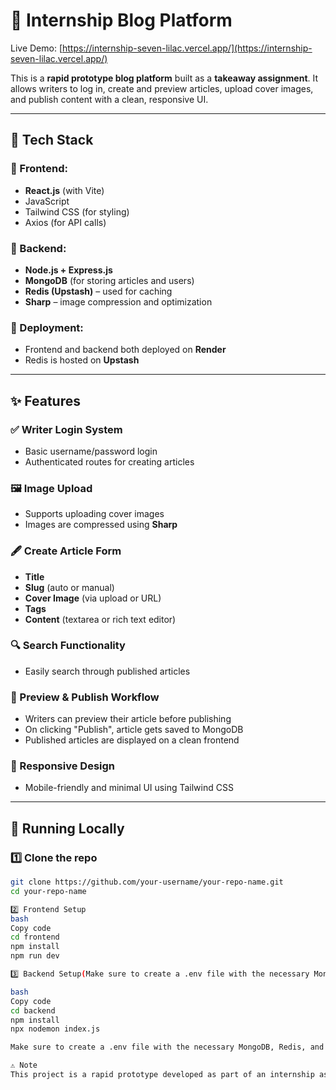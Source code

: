 # 📝 Internship Blog Platform

Live Demo: [https://internship-seven-lilac.vercel.app/](https://internship-seven-lilac.vercel.app/)

This is a **rapid prototype blog platform** built as a **takeaway assignment**. It allows writers to log in, create and preview articles, upload cover images, and publish content with a clean, responsive UI.

---

## 🚀 Tech Stack

### 🔹 Frontend:
- **React.js** (with Vite)
- JavaScript
- Tailwind CSS (for styling)
- Axios (for API calls)

### 🔹 Backend:
- **Node.js + Express.js**
- **MongoDB** (for storing articles and users)
- **Redis (Upstash)** – used for caching
- **Sharp** – image compression and optimization

### 🔹 Deployment:
- Frontend and backend both deployed on **Render**
- Redis is hosted on **Upstash**

---

## ✨ Features

### ✅ Writer Login System
- Basic username/password login
- Authenticated routes for creating articles

### 🖼️ Image Upload
- Supports uploading cover images
- Images are compressed using **Sharp**

### 🖋️ Create Article Form
- **Title**
- **Slug** (auto or manual)
- **Cover Image** (via upload or URL)
- **Tags**
- **Content** (textarea or rich text editor)

### 🔍 Search Functionality
- Easily search through published articles

### 📄 Preview & Publish Workflow
- Writers can preview their article before publishing
- On clicking "Publish", article gets saved to MongoDB
- Published articles are displayed on a clean frontend

### 📱 Responsive Design
- Mobile-friendly and minimal UI using Tailwind CSS

---

## 🧪 Running Locally

### 1️⃣ Clone the repo

```bash
git clone https://github.com/your-username/your-repo-name.git
cd your-repo-name

2️⃣ Frontend Setup
bash
Copy code
cd frontend
npm install
npm run dev

3️⃣ Backend Setup(Make sure to create a .env file with the necessary MongoDB, Redis, and port config.)

bash
Copy code
cd backend
npm install
npx nodemon index.js

Make sure to create a .env file with the necessary MongoDB, Redis, and port config.

⚠️ Note
This project is a rapid prototype developed as part of an internship assignment. While it demonstrates core full-stack functionality, the code quality is not production-grade and may lack tests, security hardening, or advanced error handling.

